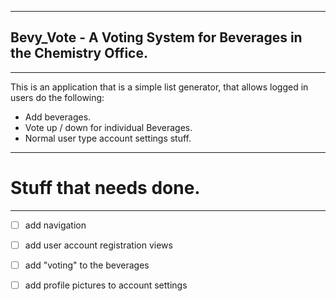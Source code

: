 ------------------------------------------------------------------
## Bevy_Vote - A Voting System for Beverages in the Chemistry Office.
------------------------------------------------------------------

This is an application that is a simple list generator, that allows logged in users do the following:

- Add beverages.
- Vote up / down for individual Beverages.
- Normal user type account settings stuff.


------------------------------------------------------------------
# Stuff that needs done.
------------------------------------------------------------------
- [ ] add navigation
- [ ] add user account registration views
- [ ] add "voting" to the beverages
- [ ] add profile pictures to account settings


